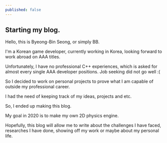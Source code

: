 ```yaml
---
published: false
---
```

## Starting my blog.

Hello, this is Byeong-Bin Seong, or simply BB.

I'm a Korean game developer, currently working in Korea, looking forward to work abroad on AAA titles.

Unfortunately, I have no professional C++ experiences, which is asked for almost every single AAA developer positions. Job seeking did not go well :( 

So I decided to work on personal projects to prove what I am capable of outside my professional career.

I had the need of keeping track of my ideas, projects and etc.

So, I ended up making this blog.

My goal in 2020 is to make my own 2D physics engine.

Hopefully, this blog will allow me to write about the challenges I have faced, researches I have done, showing off my work or maybe about my personal life.